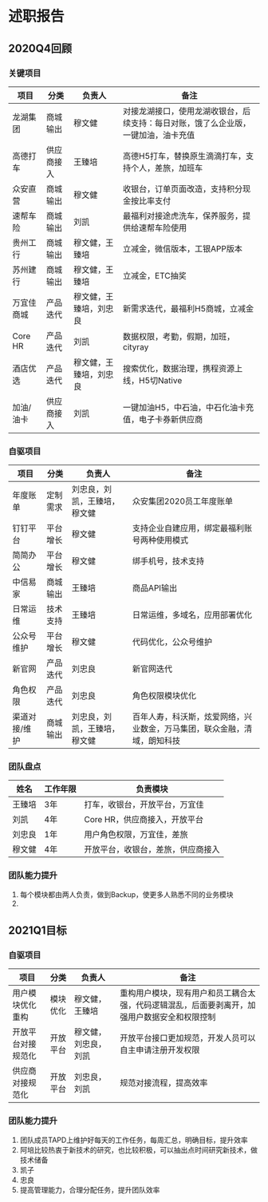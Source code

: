 
# 述职报告

## 2020Q4回顾

### 关键项目

| 项目 | 分类 | 负责人 | 备注 |
| --- | --- | --- | --- |
| 龙湖集团 | 商城输出 | 穆文健 | 对接龙湖接口，使用龙湖收银台，后续支持：每日对账，饿了么企业版，一键加油，油卡充值 | 
| 高德打车 | 供应商接入 | 王臻培 | 高德H5打车，替换原生滴滴打车，支持个人，差旅，加班车 | 
| 众安直营 | 商城输出 | 穆文健 | 收银台，订单页面改造，支持积分现金按比率支付 | 
| 速帮车险 | 商城输出 | 刘凯 | 最福利对接途虎洗车，保养服务，提供给速帮车险使用 | 
| 贵州工行 | 商城输出 | 穆文健，王臻培 | 立减金，微信版本，工银APP版本 |
| 苏州建行 | 商城输出 | 穆文健，王臻培 | 立减金，ETC抽奖 |
| 万宜佳商城 | 产品迭代 | 穆文健，王臻培，刘忠良 | 新需求迭代，最福利H5商城，立减金 | 
| Core HR | 产品迭代 | 刘凯 | 数据权限，考勤，假期，加班，cityray | 
| 酒店优选 | 产品迭代 | 穆文健，王臻培，刘忠良 | 搜索优化，数据治理，携程资源上线，H5切Native | 
| 加油/油卡 | 供应商接入 | 刘凯 | 一键加油H5，中石油，中石化油卡充值，电子卡券新供应商 |


### 自驱项目

| 项目 | 分类 | 负责人 | 备注 |
| --- | --- | --- | --- |
| 年度账单 | 定制需求 | 刘忠良，刘凯，王臻培，穆文健 | 众安集团2020员工年度账单 | 
| 钉钉平台 | 平台增长 | 穆文健 | 支持企业自建应用，绑定最福利账号两种使用模式 | 
| 简简办公 | 平台增长 | 穆文健 | 绑手机号，技术支持 | 
| 中信易家 | 商城输出 | 王臻培 | 商品API输出 |
| 日常运维 | 技术支持 | 王臻培 | 日常运维，多域名，应用部署优化 |
| 公众号维护 | 平台增长 | 穆文健 | 代码优化，公众号维护 | 
| 新官网 | 产品迭代 | 刘忠良 | 新官网迭代 | 
| 角色权限 | 产品迭代 | 刘忠良 | 角色权限模块优化 | 
| 渠道对接/维护 | 商城输出 | 刘忠良，刘凯，王臻培，穆文健 | 百年人寿，科沃斯，炫爱网络，兴业数金，万马集团，联众金融，清域，朗知科技 | 

### 团队盘点

| 姓名 | 工作年限 | 负责模块 |
| --- | --- | --- |
| 王臻培 | 3年 | 打车，收银台，开放平台，万宜佳 |
| 刘凯 | 4年 | Core HR，供应商接入，开放平台 |
| 刘忠良 | 1年 | 用户角色权限，万宜佳，差旅 |
| 穆文健 | 4年 | 开放平台，收银台，差旅，供应商接入 |

### 团队能力提升

1. 每个模块都由两人负责，做到Backup，使更多人熟悉不同的业务模块
2. 

## 2021Q1目标

### 自驱项目

| 项目 | 分类 | 负责人 | 备注 |
| --- | --- | --- | --- |
| 用户模块优化重构 | 模块优化 | 穆文健，王臻培 | 重构用户模块，现有用户和员工耦合太强，代码逻辑混乱，后面要剥离开，加强用户数据安全和权限控制 |
| 开放平台对接规范化 | 开放平台 | 穆文健，刘忠良，刘凯 | 开放平台接口更加规范，开发人员可以自主申请注册开发权限 |
| 供应商对接规范化 | 开放平台 | 刘忠良，刘凯 | 规范对接流程，提高效率 |

### 团队能力提升

1. 团队成员TAPD上维护好每天的工作任务，每周汇总，明确目标，提升效率
2. 阿培比较热衷于新技术的研究，也比较积极，可以抽出点时间研究新技术，做技术储备
3. 凯子
4. 忠良
5. 提高管理能力，合理分配任务，提升团队效率
